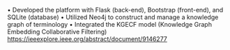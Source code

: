 
• Developed the platform with Flask (back-end), Bootstrap (front-end), and SQLite (database)
• Utilized Neo4j to construct and manage a knowledge graph of terminology
• Integrated the KGECF model (Knowledge Graph Embedding Collaborative Filtering) https://ieeexplore.ieee.org/abstract/document/9146277
